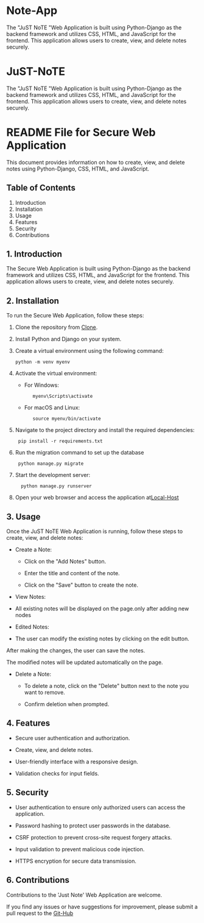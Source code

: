 # Note-App
The "JuST NoTE "Web Application is built using Python-Django as the backend framework and utilizes CSS, HTML, and JavaScript for the frontend. This application allows users to create, view, and delete notes securely.
# JuST-NoTE

The "JuST NoTE "Web Application is built using Python-Django as the backend framework and utilizes CSS, HTML, and JavaScript for the frontend. This application allows users to create, view, and delete notes securely.

# README File for Secure Web Application

This document provides information on how to create, view, and delete notes using Python-Django, CSS, HTML, and JavaScript.

## Table of Contents

1. Introduction
2. Installation
3. Usage
4. Features
5. Security
6. Contributions

## 1. Introduction

The Secure Web Application is built using Python-Django as the backend framework and utilizes CSS, HTML, and JavaScript for the frontend. 
This application allows users to create, view, and delete notes securely.

## 2. Installation

To run the Secure Web Application, follow these steps:

1. Clone the repository from [Clone](https://github.com/ayishays83/JuST-NoTE.git).
2. Install Python and Django on your system.

3. Create a virtual environment using the following command:

       python -m venv myenv

4. Activate the virtual environment:

   - For Windows:

     		myenv\Scripts\activate

   - For macOS and Linux:

     		source myenv/bin/activate

5. Navigate to the project directory and install the required dependencies:

   		pip install -r requirements.txt

6. Run the migration command to set up the database

  
    	python manage.py migrate

7. Start the development server:

  		 python manage.py runserver

8. Open your web browser and access the application at[Local-Host]( `http://localhost:8000`.)

## 3. Usage

Once the JuST NoTE Web Application is running, follow these steps to create, view, and delete notes:

- Create a Note:

  - Click on the "Add Notes" button.

  - Enter the title and content of the note.

  - Click on the "Save" button to create the note.

- View Notes:

- All existing notes will be displayed on the page.only after adding new nodes

- Edited Notes:

- The user can modify the existing notes by clicking on the edit button. 

After making the changes, the user can save the notes. 

The modified notes will be updated automatically on the page.

- Delete a Note:

  - To delete a note, click on the "Delete" button next to the note you want to remove.

  - Confirm deletion when prompted.

## 4. Features

- Secure user authentication and authorization.

- Create, view, and delete notes.

- User-friendly interface with a responsive design.

- Validation checks for input fields.

## 5. Security

- User authentication to ensure only authorized users can access the application.

- Password hashing to protect user passwords in the database.

- CSRF protection to prevent cross-site request forgery attacks.

- Input validation to prevent malicious code injection.

- HTTPS encryption for secure data transmission.

## 6. Contributions

Contributions to the 'Just Note' Web Application are welcome. 

If you find any issues or have suggestions for improvement, please submit a pull request to the [Git-Hub](https://github.com/ayishays83/JuST-NoTE.git.)

